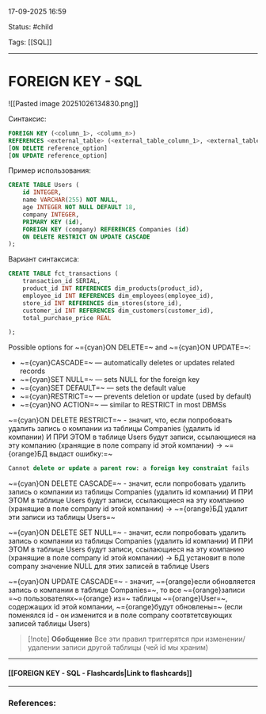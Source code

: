 
17-09-2025 16:59

Status: #child

Tags: [[SQL]]

---
# FOREIGN KEY - SQL


![[Pasted image 20251026134830.png]]


Синтаксис:
```sql
FOREIGN KEY (<column_1>, <column_n>)
REFERENCES <external_table> (<external_table_column_1>, <external_table_column_n>)
[ON DELETE reference_option]
[ON UPDATE reference_option]
```


Пример использования:
```sql
CREATE TABLE Users (
    id INTEGER,
    name VARCHAR(255) NOT NULL,
    age INTEGER NOT NULL DEFAULT 18,
    company INTEGER,
    PRIMARY KEY (id),
    FOREIGN KEY (company) REFERENCES Companies (id)
    ON DELETE RESTRICT ON UPDATE CASCADE
);
```

Вариант синтаксиса:
```sql
CREATE TABLE fct_transactions (
    transaction_id SERIAL,
    product_id INT REFERENCES dim_products(product_id),
    employee_id INT REFERENCES dim_employees(employee_id),
    store_id INT REFERENCES dim_stores(store_id),
    customer_id INT REFERENCES dim_customers(customer_id),
    total_purchase_price REAL

);
```


Possible options for ~={cyan}ON DELETE=~ and ~={cyan}ON UPDATE=~:

- ~={cyan}CASCADE=~ — automatically deletes or updates related records
- ~={cyan}SET NULL=~ — sets NULL for the foreign key
- ~={cyan}SET DEFAULT=~ — sets the default value
- ~={cyan}RESTRICT=~ — prevents deletion or update (used by default)
- ~={cyan}NO ACTION=~ — similar to RESTRICT in most DBMSs


~={cyan}ON DELETE RESTRICT=~ - значит, что, если попробовать удалить запись о компании из таблицы Companies (удалить id компании) И ПРИ ЭТОМ в таблице Users будут записи, ссылающиеся на эту компанию (хранящие в поле company id этой компании) -> ~={orange}БД выдаст ошибку:=~
```sql
Cannot delete or update a parent row: a foreign key constraint fails
```

~={cyan}ON DELETE CASCADE=~ - значит, если попробовать удалить запись о компании из таблицы Companies (удалить id компании) И ПРИ ЭТОМ в таблице Users будут записи, ссылающиеся на эту компанию (хранящие в поле company id этой компании) -> ~={orange}БД удалит эти записи из таблицы Users=~

~={cyan}ON DELETE SET NULL=~ - значит, если попробовать удалить запись о компании из таблицы Companies (удалить id компании) И ПРИ ЭТОМ в таблице Users будут записи, ссылающиеся на эту компанию (хранящие в поле company id этой компании) -> БД установит в поле company значение NULL  для этих записей в таблице Users 

~={cyan}ON UPDATE CASCADE=~ - значит, ~={orange}если обновляется запись о компании в таблице Companies=~, то все ~={orange}записи =~о пользователях~={orange} из=~ таблицы ~={orange}User=~, содержащих id этой компании, ~={orange}будут обновлены=~ (если поменялся id - он изменится и в поле company соотвтетсвующих записей таблицы Users)

> [!note] **Обобщение**
> Все эти правил триггерятся при изменении/удалении записи другой таблицы (чей id мы храним)


----
#### [[FOREIGN KEY - SQL - Flashcards|Link to flashcards]]



---
### References:

